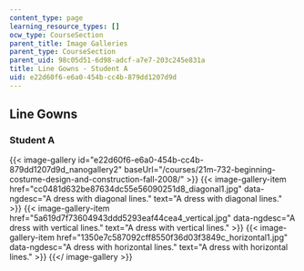 ```yaml
---
content_type: page
learning_resource_types: []
ocw_type: CourseSection
parent_title: Image Galleries
parent_type: CourseSection
parent_uid: 98c05d51-6d98-adcf-a7e7-203c245e831a
title: Line Gowns - Student A
uid: e22d60f6-e6a0-454b-cc4b-879dd1207d9d
---
```


Line Gowns
----------

### Student A
{{< image-gallery id="e22d60f6-e6a0-454b-cc4b-879dd1207d9d_nanogallery2" baseUrl="/courses/21m-732-beginning-costume-design-and-construction-fall-2008/" >}}
{{< image-gallery-item href="cc0481d632be87634dc55e56090251d8_diagonal1.jpg" data-ngdesc="A dress with diagonal lines." text="A dress with diagonal lines." >}}
{{< image-gallery-item href="5a619d7f73604943ddd5293eaf44cea4_vertical.jpg" data-ngdesc="A dress with vertical lines." text="A dress with vertical lines." >}}
{{< image-gallery-item href="1350e7c587092cff8550f36d03f3849c_horizontal1.jpg" data-ngdesc="A dress with horizontal lines." text="A dress with horizontal lines." >}}
{{</ image-gallery >}}
